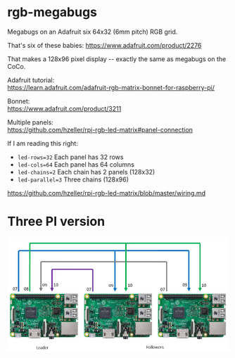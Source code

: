 # rgb-megabugs
Megabugs on an Adafruit six 64x32 (6mm pitch) RGB grid.

That's six of these babies:
https://www.adafruit.com/product/2276

That makes a 128x96 pixel display -- exactly the same as megabugs on the CoCo.

Adafruit tutorial:<br>
https://learn.adafruit.com/adafruit-rgb-matrix-bonnet-for-raspberry-pi/

Bonnet:<br>
https://www.adafruit.com/product/3211

Multiple panels:<br>
https://github.com/hzeller/rpi-rgb-led-matrix#panel-connection

If I am reading this right:
  - `led-rows=32` Each panel has 32 rows
  - `led-cols=64` Each panel has 64 columns
  - `led-chains=2` Each chain has 2 panels (128x32)
  - `led-parallel=3` Three chains (128x96)
  
https://github.com/hzeller/rpi-rgb-led-matrix/blob/master/wiring.md

# Three PI version

![](art/threepi.jpg)